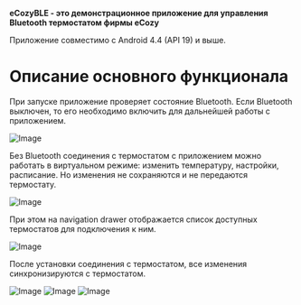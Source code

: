 **eCozyBLE - это демонстрационное приложение для управления Bluetooth термостатом фирмы eCozy**

Приложение совместимо с Android 4.4 (API 19) и выше.

# Описание основного функционала
При запуске приложение проверяет состояние Bluetooth. Если Bluetooth выключен, то его необходимо включить для дальнейшей работы с приложением.

![Image](/screenshots/1.png)

Без Bluetooth соединения с термостатом с приложением можно работать в виртуальном режиме: изменить температуру, настройки, расписание. Но изменения не сохраняются и не передаются термостату.

![Image](/screenshots/2.png)

При этом на navigation drawer отображается список доступных термостатов для подключения к ним.

![Image](/screenshots/3.png)

После установки соединения с термостатом, все изменения синхронизируются с термостатом.

![Image](/screenshots/4.png)
![Image](/screenshots/5.png)
![Image](/screenshots/6.png)
